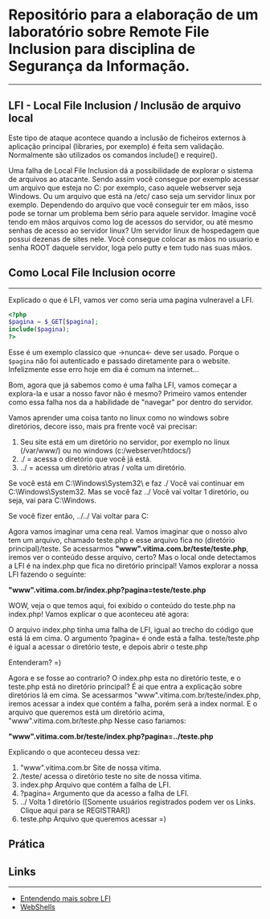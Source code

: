 # Repositório para a elaboração de um laboratório sobre Remote File Inclusion para disciplina de Segurança da Informação.
---
## LFI - Local File Inclusion / Inclusão de arquivo local

Este tipo de ataque acontece quando a inclusão de ficheiros externos à aplicação principal (libraries, por exemplo) é feita sem validação. Normalmente são utilizados os comandos include() e require().

Uma falha de Local File Inclusion dá a possibilidade de explorar o sistema de arquivos ao atacante.
Sendo assim você consegue por exemplo acessar um arquivo que esteja no C: por exemplo, caso aquele webserver seja Windows.
Ou um arquivo que está na /etc/ caso seja um servidor linux por exemplo.
Dependendo do arquivo que você conseguir ter em mãos, isso pode se tornar um problema bem sério para aquele servidor.
Imagine você tendo em mãos arquivos como log de acessos do servidor, ou até mesmo senhas de acesso ao servidor linux?
Um servidor linux de hospedagem que possui dezenas de sites nele.
Você consegue colocar as mãos no usuario e senha ROOT daquele servidor, loga pelo putty e tem tudo nas suas mãos.

## Como Local File Inclusion ocorre
---
Explicado o que é LFI, vamos ver como seria uma pagina vulneravel a LFI.
```php
<?php
$pagina = $_GET[$pagina];
include($pagina);
?>
```
Esse é um exemplo classico que ->nunca<- deve ser usado.
Porque o ```$pagina``` não foi autenticado e passado diretamente para o website.
Infelizmente esse erro hoje em dia é comum na internet...

Bom, agora que já sabemos como é uma falha LFI, vamos começar a explora-la e usar a nosso favor não é mesmo?
Primeiro vamos entender como essa falha nos da a habilidade de "navegar" por dentro do servidor.

Vamos aprender uma coisa tanto no linux como no windows sobre diretórios, decore isso, mais pra frente você vai precisar:

1. Seu site está em um diretório no servidor, por exemplo no linux (/var/www/) ou no windows (c:/webserver/htdocs/)
2. ./ = acessa o diretório que você já está.
3. ../ = acessa um diretório atras / volta um diretório.

Se você está em C:\Windows\System32\ e faz ./
Você vai continuar em C:\Windows\System32.
Mas se você faz ../
Você vai voltar 1 diretório, ou seja, vai para C:\Windows.

Se você fizer então, ../../ Vai voltar para C:

Agora vamos imaginar uma cena real.
Vamos imaginar que o nosso alvo tem um arquivo, chamado teste.php e esse arquivo fica no (diretório principal)/teste.
Se acessarmos **"www".vitima.com.br/teste/teste.php**, iremos ver o conteúdo desse arquivo, certo?
Mas o local onde detectamos a LFI é na index.php que fica no diretório principal!
Vamos explorar a nossa LFI fazendo o seguinte:

**"www".vitima.com.br/index.php?pagina=teste/teste.php**

WOW, veja o que temos aqui, foi exibido o conteúdo do teste.php na index.php!
Vamos explicar o que aconteceu até agora:

O arquivo index.php tinha uma falha de LFI, igual ao trecho do código que está lá em cima.
O argumento ?pagina= é onde está a falha.
teste/teste.php é igual a acessar o diretório teste, e depois abrir o teste.php

Entenderam? =)

Agora e se fosse ao contrario?
O index.php esta no diretório teste, e o teste.php está no diretório principal?
É ai que entra a explicação sobre diretórios lá em cima.
Se acessarmos "www".vitima.com.br/teste/index.php, iremos acessar a index que contém a falha, porém será a index normal.
E o arquivo que queremos está um diretório acima, "www".vitima.com.br/teste.php
Nesse caso fariamos:

**"www".vitima.com.br/teste/index.php?pagina=../teste.php**

Explicando o que aconteceu dessa vez:
 1. "www".vitima.com.br Site de nossa vitima.
 2. /teste/ acessa o diretório teste no site de nossa vitima.
 3. index.php Arquivo que contém a falha de LFI.
 4. ?pagina= Argumento que da acesso a falha de LFI.
 5. ../ Volta 1 diretório ([Somente usuários registrados podem ver os Links. Clique aqui para se REGISTRAR])
 6. teste.php Arquivo que queremos acessar =)

## Prática


## Links
---
- [Entendendo mais sobre LFI](http://www.diegomacedo.com.br/vulnerabilidades-de-remotelocal-file-inclusion-rfi-lfi/)
- [WebShells](https://www.myshellcode.com/shell/webadmin.txt)





